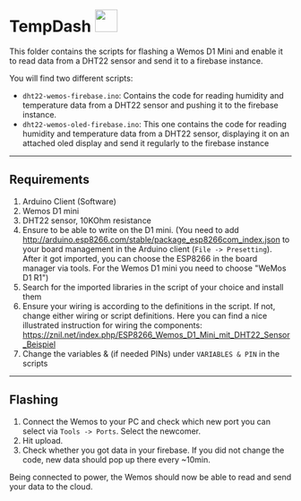# TempDash <img src="../frontend/misc/logo.png" height="40px" />

This folder contains the scripts for flashing a Wemos D1 Mini and enable it to read data from a DHT22 sensor and send it to a firebase instance.

You will find two different scripts:

- `dht22-wemos-firebase.ino`: Contains the code for reading humidity and temperature data from a DHT22 sensor and pushing it to the firebase instance.
- `dht22-wemos-oled-firebase.ino`: This one contains the code for reading humidity and temperature data from a DHT22 sensor, displaying it on an attached oled display and send it regularly to the firebase instance

---

## Requirements

1. Arduino Client (Software)
2. Wemos D1 mini
3. DHT22 sensor, 10KOhm resistance
4. Ensure to be able to write on the D1 mini. (You need to add http://arduino.esp8266.com/stable/package_esp8266com_index.json to your board management in the Arduino client (`File -> Presetting`). After it got imported, you can choose the ESP8266 in the board manager via tools. For the Wemos D1 mini you need to choose "WeMos D1 R1")
5. Search for the imported libraries in the script of your choice and install them
6. Ensure your wiring is according to the definitions in the script. If not, change either wiring or script definitions. Here you can find a nice illustrated instruction for wiring the components: https://znil.net/index.php/ESP8266_Wemos_D1_Mini_mit_DHT22_Sensor_Beispiel
7. Change the variables & (if needed PINs) under `VARIABLES & PIN` in the scripts

---

## Flashing

1. Connect the Wemos to your PC and check which new port you can select via `Tools -> Ports`. Select the newcomer.
2. Hit upload.
3. Check whether you got data in your firebase. If you did not change the code, new data should pop up there every ~10min.

Being connected to power, the Wemos should now be able to read and send your data to the cloud.
